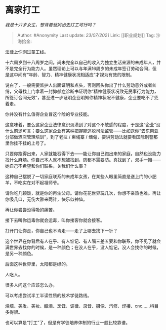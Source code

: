 # 离家打工
*我是十六岁女生，想背着爸妈出去打工可行吗？*

> Author: #Anonymity
> Last update: *23/07/2021*
> Link: [[职业规划]]
> Tag:
> 沙海拾金:

法律上你刚过童工线。

十六周岁到十八周岁之间，尚未完全以自己的收入为独立生活来源的未成年人，并不是完全行为能力人。虽然理论上可以与年满16周岁的未成年签订劳动合同，但是这中间有“年龄、智力、精神健康状况相适应”才视为有效的限制。

说白了，一般需要监护人出面证明和点头，否则回头你出了什么劳动意外或者纠纷，父母找上门拿着一封抑郁症诊断书证明你“精神健康状况致无民事行为能力，所签订合同无效”，甚至进一步证明企业明知你精神状况不健康，企业要吃不了兜着走。

你并没有什么值得企业冒这个险的专业技能。

这意味着，要么这家企业法律意识淡漠到了对这个不敏感的程度，于是这“企业”没什么前途可言；要么这家企业有某种把握能逃脱司法监管——比如送你“去东南亚分部做酒店管理培训”，到了老挝 / 柬埔寨 / 缅甸，要讲劳动法就要看国际刑警那里你挂不挂的上号了。

只要你跑得出来，人家就能吞得下去——能让你自己跑出来的家庭，自然也没能力找什么麻烦。你自己本人就不想被找到，防都不需要防。真找到了，双手一摊——她自己不希望和你们联系，关我们什么事？

这种自己摆脱了一切家庭联系的未成年女孩，在某些人眼里简直是送上门的小肥羊，不吃实在对不起祖师爷。

请你吃几顿饭，就是你的再生父母。请你花花世界玩几次，你想不亲热也难。再让你吸几口，无伤大雅来两针，快乐似神仙。

再让你尝尝没得吸的痛苦。

接下去叫你运毒你就会运毒，叫你接客你就会接客。

打开门让你走，你自己也不肯走——走了上哪去找下一针？

这个世界在你背后有人在乎、有人惦记、有人隔三差五要和你联系，你不见了就会满世界去找你的时候，是一种颜色；在没人在乎，没人惦记，没人会找你的时候，是另一种颜色。

后面这种世界里，太阳都是绿的。

人吃人。

很多人问这个应该怎么办。

可以考虑尝试半工半读性质的技术学徒路线。

烘焙、美发、美妆、酿酒、烹饪、调律、录音、摄像、汽修、焊接、cnc……科目多得很。

也可以算是“打工”了，但是有学徒培养体制的行业一般比较靠谱。
